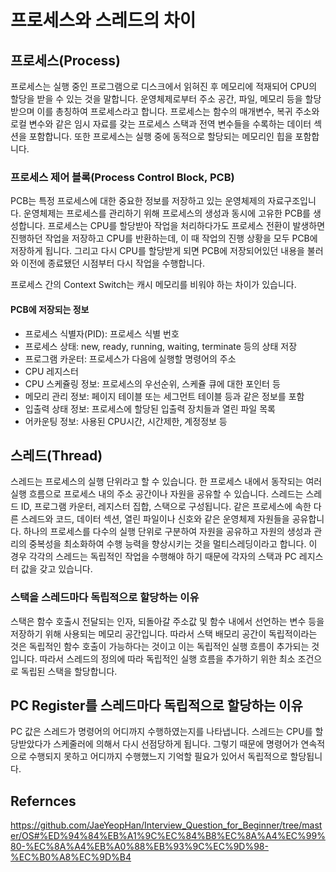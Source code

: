 # 프로세스와 스레드의 차이

## 프로세스(Process)

프로세스는 실행 중인 프로그램으로 디스크에서 읽혀진 후 메모리에 적재되어 CPU의 할당을 받을 수 있는 것을 말합니다. 운영체제로부터 주소 공간, 파일, 메모리 등을 할당받으며 이를 총칭하여 프로세스라고 합니다. 프로세스는 함수의 매개변수, 복귀 주소와 로컬 변수와 같은 임시 자료를 갖는 프로세스 스택과 전역 변수들을 수록하는 데이터 섹션을 포함합니다. 또한 프로세스는 실행 중에 동적으로 할당되는 메모리인 힙을 포함합니다.

### 프로세스 제어 블록(Process Control Block, PCB)

PCB는 특정 프로세스에 대한 중요한 정보를 저장하고 있는 운영체제의 자료구조입니다. 운영체제는 프로세스를 관리하기 위해 프로세스의 생성과 동시에 고유한 PCB를 생성합니다. 프로세스는 CPU를 할당받아 작업을 처리하다가도 프로세스 전환이 발생하면 진행하던 작업을 저장하고 CPU를 반환하는데, 이 때 작업의 진행 상황을 모두 PCB에 저장하게 됩니다. 그리고 다시 CPU를 할당받게 되면 PCB에 저장되어있던 내용을 불러와 이전에 종료됐던 시점부터 다시 작업을 수행합니다.

프로세스 간의 Context Switch는 캐시 메모리를 비워야 하는 차이가 있습니다.

#### PCB에 저장되는 정보

- 프로세스 식별자(PID): 프로세스 식별 번호
- 프로세스 상태: new, ready, running, waiting, terminate 등의 상태 저장
- 프로그램 카운터: 프로세스가 다음에 실행할 명령어의 주소
- CPU 레지스터
- CPU 스케쥴링 정보: 프로세스의 우선순위, 스케쥴 큐에 대한 포인터 등
- 메모리 관리 정보: 페이지 테이블 또는 세그먼트 테이블 등과 같은 정보를 포함
- 입출력 상태 정보: 프로세스에 할당된 입출력 장치들과 열린 파일 목록
- 어카운팅 정보: 사용된 CPU시간, 시간제한, 계정정보 등

## 스레드(Thread)

스레드는 프로세스의 실행 단위라고 할 수 있습니다. 한 프로세스 내에서 동작되는 여러 실행 흐름으로 프로세스 내의 주소 공간이나 자원을 공유할 수 있습니다. 스레드는 스레드 ID, 프로그램 카운터, 레지스터 집합, 스택으로 구성됩니다. 같은 프로세스에 속한 다른 스레드와 코드, 데이터 섹션, 열린 파일이나 신호와 같은 운영체제 자원들을 공유합니다. 하나의 프로세스를 다수의 실행 단위로 구분하여 자원을 공유하고 자원의 생성과 관리의 중복성을 최소화하여 수행 능력을 향상시키는 것을 멀티스레딩이라고 합니다. 이 경우 각각의 스레드는 독립적인 작업을 수행해야 하기 때문에 각자의 스택과 PC 레지스터 값을 갖고 있습니다.

### 스택을 스레드마다 독립적으로 할당하는 이유

스택은 함수 호출시 전달되는 인자, 되돌아갈 주소값 및 함수 내에서 선언하는 변수 등을 저장하기 위해 사용되는 메모리 공간입니다. 따라서 스택 배모리 공간이 독립적이라는 것은 독립적인 함수 호출이 가능하다는 것이고 이는 독립적인 실행 흐름이 추가되는 것입니다. 따라서 스레드의 정의에 따라 독립적인 실행 흐름을 추가하기 위한 최소 조건으로 독립된 스택을 할당합니다.

## PC Register를 스레드마다 독립적으로 할당하는 이유

PC 값은 스레드가 명령어의 어디까지 수행하였는지를 나타냅니다. 스레드는 CPU를 할당받았다가 스케줄러에 의해서 다시 선점당하게 됩니다. 그렇기 때문에 명령어가 연속적으로 수행되지 못하고 어디까지 수행했느지 기억할 필요가 있어서 독립적으로 할당됩니다.

## Refernces

<https://github.com/JaeYeopHan/Interview_Question_for_Beginner/tree/master/OS#%ED%94%84%EB%A1%9C%EC%84%B8%EC%8A%A4%EC%99%80-%EC%8A%A4%EB%A0%88%EB%93%9C%EC%9D%98-%EC%B0%A8%EC%9D%B4>

